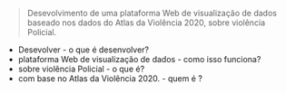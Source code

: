 > Desevolvimento de uma plataforma Web de visualização de dados baseado nos dados do Atlas da Violência 2020, sobre violência Policial.

* Desevolver - o que é desenvolver?
* plataforma Web de visualização de dados - como isso funciona?
* sobre violência Policial - o que é?
* com base no Atlas da Violência 2020. - quem é ?

